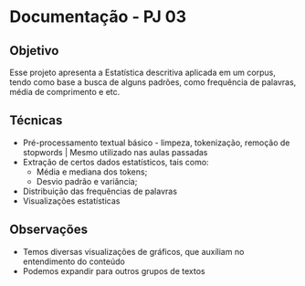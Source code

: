 # Documentação - PJ 03

## Objetivo
Esse projeto apresenta a Estatística descritiva aplicada em um corpus, tendo como base a busca de alguns padrões, como frequência de palavras, média de comprimento e etc.

## Técnicas
- Pré-processamento textual básico - limpeza, tokenização, remoção de stopwords | Mesmo utilizado nas aulas passadas
- Extração de certos dados estatísticos, tais como:
	- Média e mediana dos tokens;
  - Desvio padrão e variância;
- Distribuição das frequências de palavras
- Visualizações estatísticas

## Observações 
- Temos diversas visualizações de gráficos, que auxíliam no entendimento do conteúdo
- Podemos expandir para outros grupos de textos